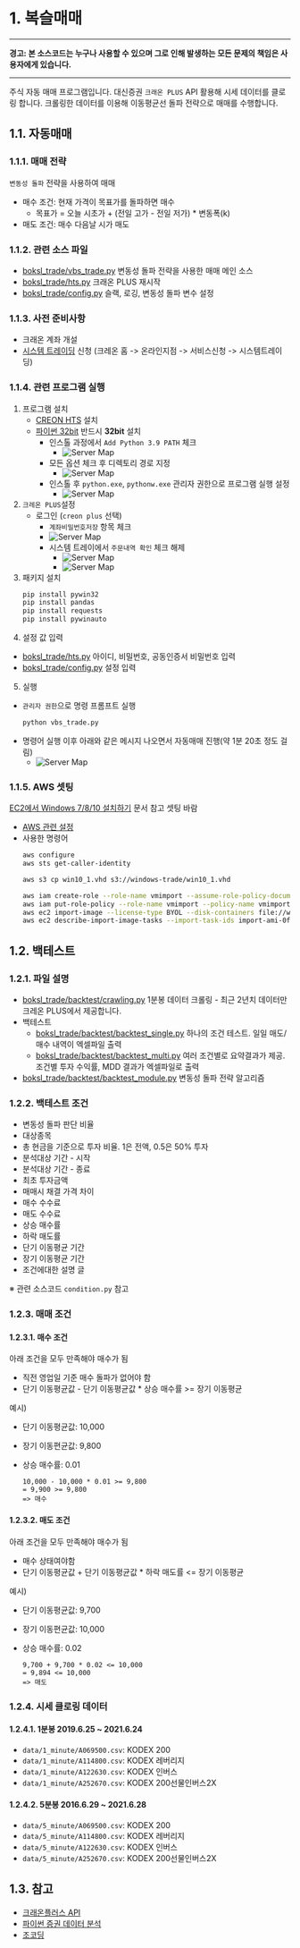 # 1. 복슬매매

---

**경고: 본 소스코드는 누구나 사용할 수 있으며 그로 인해 발생하는 모든 문제의 책임은 사용자에게 있습니다.**

---


주식 자동 매매 프로그램입니다. 대신증권 `크래온 PLUS` API 활용해 시세 데이터를 클로링 합니다.
크롤링한 데이터를 이용해 이동평균선 돌파 전략으로 매매를 수행합니다.

## 1.1. 자동매매

### 1.1.1. 매매 전략
`변동성 돌파` 전략을 사용하여 매매
- 매수 조건: 현재 가격이 목표가를 돌파하면 매수
  - 목표가 = 오늘 시초가 + (전일 고가 - 전일 저가) * 변동폭(k)
- 매도 조건: 매수 다음날 시가 매도
### 1.1.2. 관련 소스 파일
- [boksl_trade/vbs_trade.py](boksl_trade/vbs_trade.py) 변동성 돌파 전략을 사용한 매매 메인 소스
- [boksl_trade/hts.py](boksl_trade/hts.py) 크래온 PLUS 재시작
- [boksl_trade/config.py](boksl_trade/config.py) 슬랙, 로깅, 변동성 돌파 변수 설정

### 1.1.3. 사전 준비사항
- 크래온 계좌 개설
- [시스템 트레이딩](https://www.creontrade.com/g.ds?m=1965&p=577&v=4151) 신청 (크레온 홈 -> 온라인지점 -> 서비스신청 -> 시스템트레이딩)
### 1.1.4. 관련 프로그램 실행

1. 프로그램 설치
   - [CREON HTS](https://money2.creontrade.com/E5/WTS/Customer/GuideTrading/CW_DownloadCenter.aspx?m=2194&p=3234&v=2406) 설치
   - [파이썬 32bit](https://www.python.org/downloads/release/python-396/) 반드시 **32bit** 설치
     - 인스톨 과정에서 `Add Python 3.9 PATH` 체크
       - ![Server Map](./docs/image/01.png)
     - 모든 옵션 체크 후 디렉토리 경로 지정
       - ![Server Map](./docs/image/06.png)
     - 인스톨 후 `python.exe`, `pythonw.exe` 관리자 권한으로 프로그램 실행 설정
       - ![Server Map](./docs/image/05.png)
2. `크레온 PLUS`설정
   - 로그인 (`creon plus` 선택)
     - `계좌비밀번호저장` 항목 체크
     - ![Server Map](./docs/image/02.png)
     - 시스템 트레이에서 `주문내역 확인` 체크 해제
       - ![Server Map](./docs/image/03.png)
       - ![Server Map](./docs/image/04.png)
3. 패키지 설치
     ```sh
     pip install pywin32
     pip install pandas
     pip install requests
     pip install pywinauto
     ```
4. 설정 값 입력
  - [boksl_trade/hts.py](boksl_trade/hts.py) 아이디, 비밀번호, 공동인증서 비밀번호 입력
  - [boksl_trade/config.py](boksl_trade/config.py) 설정 입력
5. 실행
  - `관리자 권한`으로 명령 프롬프트 실행
    ```sh
    python vbs_trade.py
    ```
  - 명령어 실행 이후 아래와 같은 메시지 나오면서 자동매매 진행(약 1분 20초 정도 걸림)
    - ![Server Map](./docs/image/08.png)

### 1.1.5. AWS 셋팅
[EC2에서 Windows 7/8/10 설치하기](https://tech.yangs.kr/3) 문서 참고 셋팅 바람

- [AWS 관련 설정](aws)
- 사용한 명령어
  ```sh
  aws configure
  aws sts get-caller-identity

  aws s3 cp win10_1.vhd s3://windows-trade/win10_1.vhd

  aws iam create-role --role-name vmimport --assume-role-policy-document file://policy.json
  aws iam put-role-policy --role-name vmimport --policy-name vmimport --policy-document file://policy-import.json
  aws ec2 import-image --license-type BYOL --disk-containers file://win10-image.json
  aws ec2 describe-import-image-tasks --import-task-ids import-ami-0f7f50d55e2afefaa
  ```
## 1.2. 백테스트
### 1.2.1. 파일 설명
- [boksl_trade/backtest/crawling.py](boksl_trade/backtest/crawling.py) 1분봉 데이터 크롤링 - 최근 2년치 데이터만 크레온 PLUS에서 제공합니다.
- 백테스트
  - [boksl_trade/backtest/backtest_single.py](boksl_trade/backtest/backtest_single.py) 하나의 조건 테스트. 일일 매도/매수 내역이 엑셀파일 출력
  - [boksl_trade/backtest/backtest_multi.py](boksl_trade/backtest/backtest_multi.py) 여러 조건별로 요약결과가 제공. 조건별 투자 수익률, MDD 결과가 엑셀파일로 출력
- [boksl_trade/backtest/backtest_module.py](boksl_trade/backtest/backtest_module.py) 변동성 돌파 전략 알고리즘

### 1.2.2. 백테스트 조건
- 변동성 돌파 판단 비율
- 대상종목
- 총 현금을 기준으로 투자 비율. 1은 전액, 0.5은 50% 투자
- 분석대상 기간 - 시작
- 분석대상 기간 - 종료
- 최초 투자금액
- 매매시 채결 가격 차이
- 매수 수수료
- 매도 수수료
- 상승 매수률
- 하락 매도률
- 단기 이동평균 기간
- 장기 이동평균 기간
- 조건에대한 설명 글

※ 관련 소스코드 `condition.py` 참고

### 1.2.3. 매매 조건
#### 1.2.3.1. 매수 조건
아래 조건을 모두 만족해야 매수가 됨

- 직전 영업일 기준 매수 돌파가 없어야 함
- 단기 이동평균값 - 단기 이동평균값 * 상승 매수률 >= 장기 이동평균

예시)
- 단기 이동평균값: 10,000
- 장기 이동편균값: 9,800
- 상승 매수률: 0.01

  ```
  10,000 - 10,000 * 0.01 >= 9,800
  = 9,900 >= 9,800
  => 매수
  ```
#### 1.2.3.2. 매도 조건
아래 조건을 모두 만족해야 매수가 됨

- 매수 상태여야함
- 단기 이동평균값 + 단기 이동평균값 * 하락 매도률 <= 장기 이동평균

예시)
- 단기 이동평균값: 9,700
- 장기 이동편균값: 10,000
- 상승 매수률: 0.02

  ```
  9,700 + 9,700 * 0.02 <= 10,000
  = 9,894 <= 10,000
  => 매도
  ```

### 1.2.4. 시세 클로링 데이터
#### 1.2.4.1. 1분봉 2019.6.25 ~ 2021.6.24
- `data/1_minute/A069500.csv`: KODEX 200
- `data/1_minute/A114800.csv`: KODEX 레버리지
- `data/1_minute/A122630.csv`: KODEX 인버스
- `data/1_minute/A252670.csv`: KODEX 200선물인버스2X
#### 1.2.4.2. 5분봉 2016.6.29 ~ 2021.6.28
- `data/5_minute/A069500.csv`: KODEX 200
- `data/5_minute/A114800.csv`: KODEX 레버리지
- `data/5_minute/A122630.csv`: KODEX 인버스
- `data/5_minute/A252670.csv`: KODEX 200선물인버스2X

## 1.3. 참고
- [크래온플러스 API](https://money2.creontrade.com/e5/mboard/ptype_basic/HTS_Plus_Helper/DW_Basic_List_Page.aspx?boardseq=284&m=9505&p=8841&v=8643)
- [파이썬 증권 데이터 분석](https://github.com/INVESTAR/StockAnalysisInPython)
- [조코딩](https://www.youtube.com/watch?v=Y01D2J_7894&list=PLU9-uwewPMe0fB60VIMuKFV7gPDXmyOzp&index=1&ab_channel=%EC%A1%B0%EC%BD%94%EB%94%A9JoCoding)